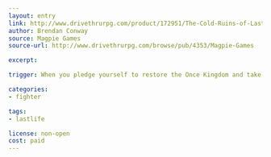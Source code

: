 ```yaml
---
layout: entry
link: http://www.drivethrurpg.com/product/172951/The-Cold-Ruins-of-Lastlife
author: Brendan Conway
source: Magpie Games
source-url: http://www.drivethrurpg.com/browse/pub/4353/Magpie-Games

excerpt:

trigger: When you pledge yourself to restore the Once Kingdom and take the star of the Hol’Jethariae upon your head...

categories:
- fighter

tags:
- lastlife

license: non-open
cost: paid
---
```

